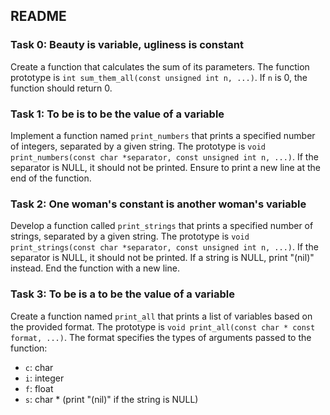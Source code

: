 ## README

### Task 0: Beauty is variable, ugliness is constant

Create a function that calculates the sum of its parameters. The function prototype is `int sum_them_all(const unsigned int n, ...)`. If `n` is 0, the function should return 0.

### Task 1: To be is to be the value of a variable

Implement a function named `print_numbers` that prints a specified number of integers, separated by a given string. The prototype is `void print_numbers(const char *separator, const unsigned int n, ...)`. If the separator is NULL, it should not be printed. Ensure to print a new line at the end of the function.

### Task 2: One woman's constant is another woman's variable

Develop a function called `print_strings` that prints a specified number of strings, separated by a given string. The prototype is `void print_strings(const char *separator, const unsigned int n, ...)`. If the separator is NULL, it should not be printed. If a string is NULL, print "(nil)" instead. End the function with a new line.

### Task 3: To be is a to be the value of a variable

Create a function named `print_all` that prints a list of variables based on the provided format. The prototype is `void print_all(const char * const format, ...)`. The format specifies the types of arguments passed to the function:

- `c`: char
- `i`: integer
- `f`: float
- `s`: char * (print "(nil)" if the string is NULL)
  
